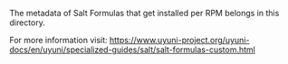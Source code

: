 The metadata of Salt Formulas that get installed per RPM belongs in this directory.

For more information visit:
https://www.uyuni-project.org/uyuni-docs/en/uyuni/specialized-guides/salt/salt-formulas-custom.html
